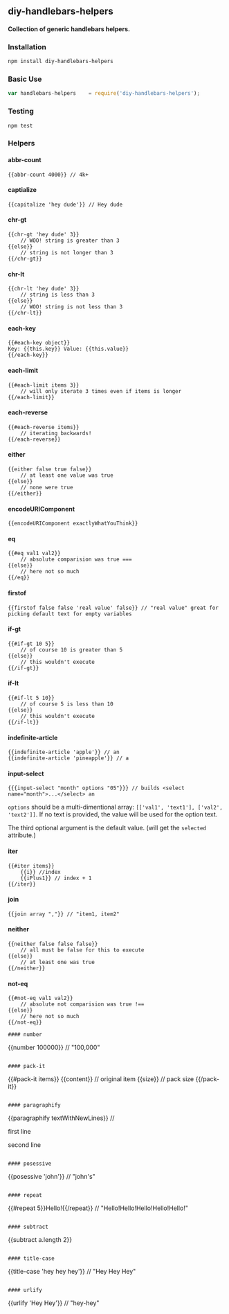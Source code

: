 ## diy-handlebars-helpers
#### Collection of generic handlebars helpers.

### Installation
```bash
npm install diy-handlebars-helpers
```

### Basic Use
```javascript
var handlebars-helpers    = require('diy-handlebars-helpers');
```

### Testing
```bash
npm test
```

### Helpers

#### abbr-count
```
{{abbr-count 4000}} // 4k+
```

#### captialize
```
{{capitalize 'hey dude'}} // Hey dude
```

#### chr-gt
```
{{chr-gt 'hey dude' 3}}
    // WOO! string is greater than 3
{{else}}
    // string is not longer than 3
{{/chr-gt}}
```

#### chr-lt
```
{{chr-lt 'hey dude' 3}}
    // string is less than 3
{{else}}
    // WOO! string is not less than 3
{{/chr-lt}}
```

#### each-key
```
{{#each-key object}}
Key: {{this.key}} Value: {{this.value}}
{{/each-key}}
```

#### each-limit
```
{{#each-limit items 3}}
    // will only iterate 3 times even if items is longer
{{/each-limit}}
```

#### each-reverse
```
{{#each-reverse items}}
    // iterating backwards!
{{/each-reverse}}
```

#### either
```
{{either false true false}}
    // at least one value was true
{{else}}
    // none were true
{{/either}}
```

#### encodeURIComponent
```
{{encodeURIComponent exactlyWhatYouThink}}
```

#### eq
```
{{#eq val1 val2}}
    // absolute comparision was true ===
{{else}}
    // here not so much
{{/eq}}
```

#### firstof
```
{{firstof false false 'real value' false}} // "real value" great for picking default text for empty variables
```

#### if-gt
```
{{#if-gt 10 5}}
    // of course 10 is greater than 5
{{else}}
    // this wouldn't execute
{{/if-gt}}
```

#### if-lt
```
{{#if-lt 5 10}}
    // of course 5 is less than 10
{{else}}
    // this wouldn't execute
{{/if-lt}}
```

#### indefinite-article
```
{{indefinite-article 'apple'}} // an
{{indefinite-article 'pineapple'}} // a
```

#### input-select
```
{{{input-select "month" options "05"}}} // builds <select name="month">...</select> an
```

`options` should be a multi-dimentional array: `[['val1', 'text1'], ['val2', 'text2']]`. If no 
text is provided, the value will be used for the option text.

The third optional argument is the default value. (will get the `selected` attribute.)

#### iter
```
{{#iter items}}
    {{i}} //index
    {{iPlus1}} // index + 1
{{/iter}}
```

#### join
```
{{join array ","}} // "item1, item2"
```

#### neither
```
{{neither false false false}}
    // all must be false for this to execute
{{else}}
    // at least one was true
{{/neither}}
```

#### not-eq
```
{{#not-eq val1 val2}}
    // absolute not comparision was true !==
{{else}}
    // here not so much
{{/not-eq}}

#### number
```
{{number 100000}} // "100,000"
```

#### pack-it
```
{{#pack-it items}}
    {{content}} // original item
    {{size}} // pack size
{{/pack-it}}
```

#### paragraphify
```
{{paragraphify textWithNewLines}} // <p>first line</p><p>second line</p>
```

#### posessive
```
{{posessive 'john'}} // "john's"
```

#### repeat
```
{{#repeat 5}}Hello!{{/repeat}} // "Hello!Hello!Hello!Hello!Hello!"
```

#### subtract
```
{{subtract a.length 2}}
```

#### title-case
```
{{title-case 'hey hey hey'}} // "Hey Hey Hey"
```

#### urlify
```
{{urlify 'Hey Hey'}} // "hey-hey"
```
